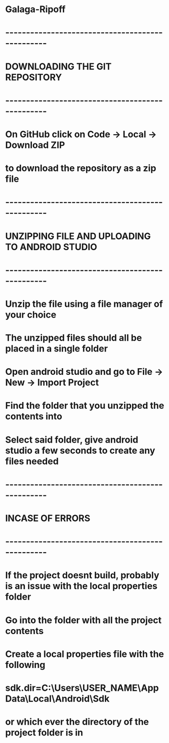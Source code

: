 # Galaga-Ripoff

# ------------------------------------------------
# DOWNLOADING THE GIT REPOSITORY 
# ------------------------------------------------
# On GitHub click on Code -> Local -> Download ZIP
# to download the repository as a zip file

# ------------------------------------------------
# UNZIPPING FILE AND UPLOADING TO ANDROID STUDIO
# ------------------------------------------------
# Unzip the file using a file manager of your choice
# The unzipped files should all be placed in a single folder
# Open android studio and go to File -> New -> Import Project
# Find the folder that you unzipped the contents into
# Select said folder, give android studio a few seconds to create any files needed

# ------------------------------------------------
# INCASE OF ERRORS
# ------------------------------------------------
# If the project doesnt build, probably is an issue with the local properties folder
# Go into the folder with all the project contents
# Create a local properties file with the following 
# sdk.dir=C\:\\Users\\USER_NAME\\AppData\\Local\\Android\\Sdk
# or which ever the directory of the project folder is in
